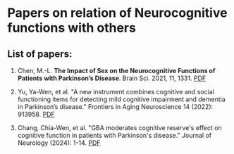 # Papers on relation of Neurocognitive functions with others

## List of papers:
1. Chen, M.-L. __The Impact of Sex on the Neurocognitive Functions of Patients with Parkinson’s Disease__. Brain Sci. 2021, 11, 1331. 
<a href="NC_Paper/2011_BrainScience_The Impact of Sex on the Neurocognitive Functions of Patients with Parkinson’s Disease.pdf" class="image fit">PDF</a>

2. Yu, Ya-Wen, et al. "A new instrument combines cognitive and social functioning items for detecting mild cognitive impairment and dementia in Parkinson’s disease." Frontiers in Aging Neuroscience 14 (2022): 913958. <a href="NC_Paper/2022_FrontiersInAginNeuroscience_A New Instrument Combines Cognitive and Social Functioning Items for Detecting Mild Cognitive Impairment and Dementia in Parkinson’s Disease.pdf" class="image fit">PDF</a>

3. Chang, Chia-Wen, et al. "GBA moderates cognitive reserve's effect on cognitive function in patients with Parkinson's disease." Journal of Neurology (2024): 1-14. <a href="NC_Paper/2024_JournalOfneurology_GBA moderates cognitive reserve's effect on cognitive function in patients with Parkinson's disease.pdf">PDF</a>
